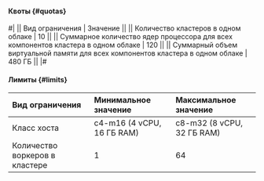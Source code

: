 #### Квоты {#quotas}

#|
|| Вид ограничения | Значение ||
|| Количество кластеров в одном облаке | 10 ||
|| Суммарное количество ядер процессора для всех компонентов кластера в одном облаке | 120 ||
|| Суммарный объем виртуальной памяти для всех компонентов кластера в одном облаке | 480 ГБ ||
|#

#### Лимиты {#limits}

| Вид ограничения                | Минимальное значение       | Максимальное значение      |
|:-------------------------------|:---------------------------|:---------------------------|
| Класс хоста                    | c4-m16 (4 vCPU, 16 ГБ RAM) | c8-m32 (8 vCPU, 32 ГБ RAM) |
| Количество воркеров в кластере | 1                          | 64                         |
